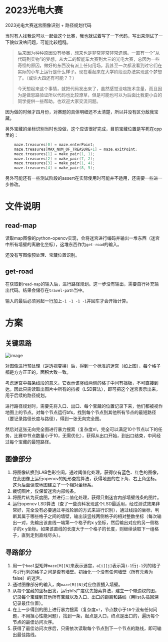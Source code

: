 # 2023光电大赛
2023光电大赛迷宫图像识别 + 路径规划代码

当时有人找我说可以一起做这个比赛，我也就试着写了一下代码，写出来测试了一下貌似没啥问题，可能比较粗糙。

> 后来因为种种原因没有参赛，想来也是非常非常非常遗憾。一直有一个”从代码到实物”的梦想，从大二的智能车大赛到大三的光电大赛，总因为一些奇怪的原因，做好的东西没有派上任何用场，我甚至一次都没看到过它们在实际的小车上运行是什么样子。现在看起来在大学阶段没办法实现这个梦想了。（或许大四还有可能？？）
>
> 今天想起来这个事情，就把代码发出来了，虽然感觉没啥技术含量，而且因为是做思路验证所以代码也比较潦草，但是可能也可以为后面比我更小白的同学提供一些帮助。也欢迎大家交流问题。

因为做的时候才四月份，对赛题的具体明细还不太清楚，所以并没有区分敌我宝藏。

另外宝藏的坐标识别当时也没做，这个应该很好完成，目前宝藏位置是写死在cpp里的：
```cpp
    maze.treasures[0] = maze.enterPoint;
    maze.treasures[MAX_NUM_OF_TREASURE+1] = maze.exitPoint;
    maze.treasures[1] = make_pair(1, 1);
    maze.treasures[2] = make_pair(7, 2);
    maze.treasures[3] = make_pair(1, 4);
    maze.treasures[4] = make_pair(8, 5);
```

另外可能还有一些测试阶段的assert在实际使用时可能并不适用，还需要一些进一步修改。

# 文件说明
## read-map
读取map图像的python-opencv实现，会将迷宫进行编码并输出一堆东西（迷宫中所有墙壁的离散化坐标），这堆东西作为`get-road`的输入。

还没有写图像预处理、宝藏位置识别。

## get-road
在获取到`read-map`的输入后，进行路径规划。这一步没有输出，需要自行补充输出代码。结果会储存在`travel-path`当中。

输入的最后必须另起一行加上`-1 -1 -1 -1`并回车才会开始计算。

# 方案
## 关键思路
![image](https://github.com/fjybiocs/guangdiandasai/blob/main/read-map/image.png?raw=true)

对图像进行预处理（逆透视变换）后，得到一个标准的迷宫（如上图），每个格子都是方方正正的，面积大致一致。

考虑迷宫中每条线段的意义，它表示该竖线两侧的格子中间有挡板，不可直接到达。因此只需读取出图片中所有的挡板（LSD算法），即可把这个迷宫表示出来，用于后续的路径规划。

进行路径规划时，需要先将入口、出口、每个宝藏的位置记录下来，他们都被视作地图上的节点。对每个节点运行bfs，找到每个节点到其他所有节点的最短路径（要记录路径长度与路径），得到一张无向完全图。

然后对这张无向完全图进行暴力搜索（复杂度n!，完全可以满足10个节点以下的任务，比赛中节点数量小于10，无需优化），获得从出口开始，到出口结束，中间经过每个宝藏的最短路径。

## 图像部分
1. 将图像转换到LAB色彩空间，通过阈值化处理，获得仅有蓝色、红色的图像，在此图像上运行opencv的矩形查找算法，获得地图的左下角、右上角坐标。这为后面读取地图建立了一个相对坐标系。
2. 裁切图片，仅保留迷宫内部线条。
3. 将图片转为灰度图，并进行二值化处理，获得只剩迷宫内部墙壁线条的图片。
4. 运行opencv LSD算法（查了一些资料发现这个LSD最适用，经过测试效果非常好，完全没有必要通过寻找轮廓的方式来进行识别），通过线段的坐标，判断其属于哪些格子之间的墙壁，输出该竖线两侧格子的相对整数坐标（每次输出一对，先输出该直线一端第一个格子的x y坐标，然后输出对应的另一侧格子的x y坐标。如果该直线的长度大于一个格子的长度，则继续读取下一组格子，直到走到直线尽头）。

## 寻路部分
1. 用一个`bool`型矩阵`maze[M][N]`来表示迷宫，`a[i][j]`表示第`i-1`行`j-1`列的格子与`i`行`j`列的格子之间是否有墙壁。初始化一个没有任何墙壁（所有元素为false）的迷宫。
2. 通过图像部分的输入，向`maze[M][N]`对应位置插入墙壁。
3. 从每个宝藏的坐标出发，运行bfs广度优先搜索算法，建立一个带边权的图，记录每个宝藏到其他所有宝藏以及入口、出口的距离和路线（用list<pair>头插回溯记录最佳位置）。
4. 在上一步得到的图上进行暴力搜索（复杂度`n!`，节点数小于`10`个没有任何问题，不用担心性能问题），找到一条，起点是入口，终点是出口的，遍历每个节点的最佳访问次序。
5. 获得了最佳访问次序后，只需依次读取每个节点到下一个节点的路线，即可输出最佳路线。
